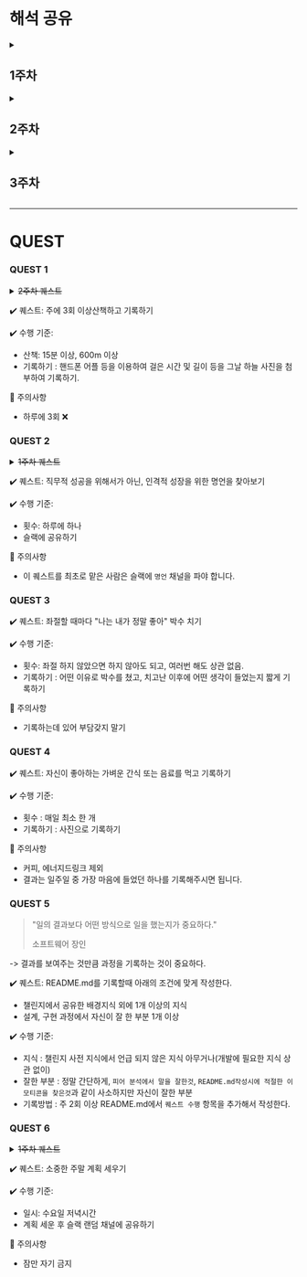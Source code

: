 # 해석 공유

<details>
  <summary><h2>1주차</h2></summary>
  <div>

### 이로운 (함께 자라기)
* 애자일에 대한 흥미를 가지고 있었는데, 관련 내용이라 이 책을 선택하게 되었습니다.
* 경력과 직무를 잘 해내는지 상관성이 많이 클 것이라 생각했는데, “경력과 실력은 그 상관성이 약하다”라고 말했다.
*  “이번에 잘하냐 못 하나 하는 것은 그렇게 중요하지 않습니다. 앞으로 기회가 수백, 수천 번 더 있다면 말입니다. 그런 경우 더 중요한 것은 지금 잘하냐가 아니라 지금 자라냐는 것입니다.”  
⇒ 챌린지 미션을 하면서 학습과 미션 해결의 사이에서 밸런스를 잡지 못해 힘들었다. 어떻게든 미션을 해결해야 한다는 압박감이 커서, 보통은 충분한 학습이나 설계 없이 미션을 해결하는 데에 집중했던 것 같다. 성장을 원한다면, 지금 잘하는 것이 중요한 것이 아니라 지금 자라고 있느냐가 중요하다는 점에 굉장히 공감이 갔다. 챌린지는 시행착오도 겪어보고 연습하는 기간이니까, 이번에 잘해내느냐가 아니라 오늘도 성장하고 있는가에 초점을 맞춰보기 좋은 환경이라고 생각한다.

### 최재원 (소프트웨어장인)
* 글의 내용은 전반적으로 수필 형식이였다.
* 내용 중 "일의 결과보다 어떤 방식으로 일을 했는지가 중요하다." 라는 부분이 챌린지 과정에서 체크포인트를 먼저 작성하고, 구현한 과정에서도 체크포인트와 리드미 작성을 요구하는 부분이 의미가 일치한다고 생각했다.

### 최현진 (개발자원칙)
* 다른 사람이 바라는 생각 혹은 가치, 또는 사회가 바라고 있는 가치와 생각에 우리 스스로가 맞춰 가야하는 걸까?  챌린지에서 원하는 자기주도방식이랑 연관된 내용인것 같아 가져왔습니다.
* 누구는 미션의 빠르게 해결하는데, 저번주에서 저는 미션을 빠르게 해결하지 못했어요. 해결을 못하는 날도 있었고요. 그래도 저는 그 과정에서 얻어가는걸 중요하다고 생각을 해서 미션을 완전하게 해결 못하더라도 관련된 cs 지식, 또는 내용들을 찾아보면서 익히는 방향으로 학습을 했습니다.

### 최세영 (개발자원칙)
* "오류를 만나거나 이슈를 만날 때 가능하면, 왜 그런지 관련 자료들을 찾아보고, 소스 코드를 확인하고, 오픈소스에 기여하고 블로깅을 하는 것이 개인적으로 성장하는데는 도움이 많이 되었다."라는 내용을 보고 예전에는 이런 방법을 많이 사용했던 것 같은데, 뭔가 점점 결과를 만들고싶다보니 기존에 가지고있던 방향을 벗어나고있다는 것을 느끼게 되었습니다. 이를 통해 기존에 진행하던 방식들을 다시 시도해보며 진행해보면 좋을 것 같습니다.

### 이예린 (개발자원칙)
* "오류를 만날 때가 가장 성장하기 좋을 때다." 라는 내용이 크게 와닿았던 것 같다.
* 챌린지 과정에서 여러 가지 오류를 만났는데, 속상함밖에 없었던 것 같은데 이 구절을 보고 오류에 대한 생각을 좀 바꿔보면 어떨까 생각했다.

### 박나현 (개발자 원칙)
* 인상 깊었던 인용문“학습은 익숙한 것을 의식하지 않고 반복하는 게 아니라, 낯선 것을 의도를 가지고 배우는 것이다.”무의식적으로 편하고 익숙한 방법을 선택하게 되는데, 실제로 성장을 하는 순간은 “실수 또는 낯선 상황에 적응하려고 할 때”였다는 것을 다시 한 번 생각해 보게 되었다.
  </div>
</details>

<details>
  <summary><h2>2주차</h2></summary>
  <div>

### 나세현 (소프트웨어 장인)

* 소프트웨어 장인이 되기 위한 마인드셋을 다룬다.
* TDD, 객체지향 설계, 함수형 프로그래밍 등 특정 개념에 대한 서적은 지금 당장 활용하기는 힘들지만 장기적으로 커리어를 진전시킬 때 기초를 쌓을 수 있는 책이라는 말이 있었다. 이 부분을 읽고 그 기초를 닦는 것이 우리가 지금 챌린지에서 하고 있는 일이구나를 다시금 깨달았다.
* 집중력 & 효율성을 위한 뽀모도로 타이머를 소개했는데, 다음주 미션을 진행하면서 활용해봐야겠다는 생각이 들었다.

### 길지훈 (함께 자라기)

* 오늘 고른 챕터는 당신이 제자리걸음인 이유 였고, 실제 구현을 하는데에 있어서 매일 부족함을 느끼고 있었기 때문이었습니다. 
* 책에서 소개하는 의도적 수련의 방법으로 “적절한 난이도”라는게 있는데, 챌린지 과정의 어려운 미션들을 스스로 학습에 대한 분류를 잘해서 몰입을 하고 학습 퍼포먼스를 올리는 것 역시 집중을 해야겠다고 느꼈습니다.

### 김준기 (소프트웨어 장인)

해석: 소프트웨어 장인이 되기 위해선 애자일 매니페스토에서 한 단계 더 나아가야 한다.  
1. 동작하는 소프트웨어 뿐만 아니라, **정교하고 솜씨 있게 만들어진 작품을.**
2. 변화에 대응하는 것뿐만 아니라, **계속해서 가치를 더하는 것을.**
3. 개별적으로 협력하는 것뿐만 아니라, **프로페셔널 커뮤니티를 조성하는 것을.**
4. 고객과 협력하는 것뿐만 아니라, **생산적인 동반자 관계를.**

### 천일영 (소프트웨어 장인)

챌린지에서 시간과 집중을 하는 데 어려움을 느껴 다음과 같은 기법을 사용해볼 수 있겠다.  

뽀모도로 기법
1. 어떤 일을 할지 정한다.
2. 뽀모도로(타이머)를 25분에 맞춘다.
3. 타이머가 끝날 때까지 그 일을 한다.
4. 짧게 쉰다.(보통 5분)
5. 매 4회의 뽀모도로마다 길게 쉰다.(15~30분)

페어 프로그래밍의 정신
* 나는 엉망인 코드를 작성하지 않을거라는 편협적인 사고는 버려라.
* 페어 개발자와 본인이 다르다고 느끼거나 이해하지 못한 부분은 좋은 토론 기회로 삼아야 한다.

### 백지연 (개발자 원칙)

* 목표를 설정하고 달성하는 과정에서 목표 세우기, 계획하기, 실천까지만 해도 90%는 달성했다고 할 수 있지만, 거기서 멈추지 말고 평가까지 해보며 개선을 해야 한다는 말이 인상 깊었습니다.
* 이 내용을 읽고 이제까지 미션을 수행하며 그저 체크포인트를 달성하는 것에만 집중해서 제가 했던 것들에 대한 스스로의 평가는 부족했다는 생각을 했습니다. 다음주에는 매일 간단한 회고를 통해 계속 발전해나가는 태도를 갖춰야겠다는 다짐을 할 수 있었습니다.

  </div>
</details>

<details>
  <summary><h2>3주차</h2></summary>
  <div>


### 김동준 (소프트웨어 장인)
7장 195p <br>
페어 프로그래밍을 하면 코드가 작성되자마자 그 품질에 대해 피드백을 받을 수 있다(보통 ‘4개의 눈’으로 검증한다고 말한다.)
-> 페어 프로그래밍을 하면서, 그 이유에 대해 깊게 생각해보지 못했었다. 왜 하는지, 어떤 장점이 있는지를 파악했으니 다음 주에는 이걸 포인트로 두고 진행해보면 좋을 것 같다. ☺️

### 김민석 (소프트웨어 장인)
311p <br>
필요한 상황에서 고객에게 ‘아니오’라고 말할 용기
고객이 나쁜 의사결정을 할때 적절치 못하다고 지적하는 정직함과 용기
모든 아니오에는 항상 대안을 제시해야함

### 이훈 (개발자 원칙)
제어하지 못하는 일에서 불만을 표하지 말고 최대한 긍정적으로 해석하는 등 제어할 수 있는 일에서 최선을 다하자

### 정성준 (개발자 원칙)
p120 
> 저마다 걸음걸이가 다른 것처럼 책을 읽을 때도, 공부를 하거나 일을 할 때도, 심지어 밥을 먹을 때도 나만의 속도가 있습니다.

이전에 주변 사람들과의 속도 차이에서 오는 조급함에 힘들어하고 있을 때 위 내용과 비슷한 조언을 해준 친구가 있었는데, 그 친구의 말이 생각나서 크게 와 닿았고 비록 지금은 좀 부족해도 나만의 공부 방법을 찾아서 꾸준히 노력한다면 스스로 나아가고자 하는 길을 갈 수 있을 것이라고 생각했다.

### 전희선 (개발자 원칙)
‘어떤 일을 시작할때면 일을 해야할 개인적인 의미를 찾자’ 라는 문구를 보고 많은 생각을 했다. 최근들어 내 삶이 매우 수동적이고 주어진 대로만 살아왔다는 생각을 많이 했었다. 그래서 근 6개월간 내가 하는 일에 대해 사소한 것 부터 의미를 찾으려고 노력했고 내 삶을 주체적으로 살기 위해 많은 생각을 했었기에 해당 부분이 인상 깊었었다. 챌린지를 진행할 때도 미션이 단순히 주어진다고 해결하지 않고 미션을 해야할 의미를 생각하며 미션에 임하면 배워갈 수 있는것을 찾고, 더 많이 배워갈 수 있을거라 생각한다.

### 전호균 (개발자 원칙)
8장 제어할 수 없는 것에 의존하지 않기 챕터 <br>
9장 달리는 기차의 바퀴를 갈아 끼우기 <br>

"100점짜리 코드가 아니라 80-90점짜리 코드를 기한 내에 만들어내는 것이 개발자에게 요구된다" -> 항상 처음부터 완벽한 코드를 만들어내려다가 너무 복잡해지거나, 늦는 경우가 많았기에 이런 접근은 매우 필요한 것이라 생각한다.
제어할 수 없는 것에 의존하지 않는 것의 중요성에 대해 생각해보게 되었다. 제어할 수 있는 것에 집중하는 것이 삶에 있어서도, 개발에 있어서도 중요하다.


  </div>
</details>

---

# QUEST

### QUEST 1

<details>
  <summary><strike>2주차 퀘스트</strike></summary>
  <div>
✔️ 퀘스트: 주에 3회 이상 나갔다 오기

✔️ 수행 기준:
- 광합성 : 잠깐이라도 하늘을 보고 오시면 됩니다.
- 기록하기 : 그날 하늘 사진을 첨부하여 기록하기.
</div>
</details>

✔️ 퀘스트: 주에 3회 이상산책하고 기록하기

✔️ 수행 기준:
- 산책: 15분 이상, 600m 이상
- 기록하기 : 핸드폰 어플 등을 이용하여 걸은 시간 및 길이 등을 그날 하늘 사진을 첨부하여 기록하기.

🚨 주의사항
- 하루에 3회 ❌



### QUEST 2

<details>
  <summary><strike>1주차 퀘스트</strike></summary>
  <div>

> “이번에 잘하냐 못 하나 하는 것은 그렇게 중요하지 않습니다. 앞으로 기회가 수백, 수천 번 더 있다면 말입니다.
>
> 그런 경우 더 중요한 것은 지금 잘하냐가 아니라 지금 자라냐는 것입니다.”
> 
> 함께 자라기 중

✔️ 퀘스트: 성공을 위해서가 아닌, 나의 성장을 위한 선택을 하나라도 하고 기록하기

✔️ 수행 기준:
- 횟수 : 하루에 하나씩 기록.
- 기록하기 : 어떤 상황에서 어떤 선택을 했고, 그 선택이 성장에 어떤 영향을 미칠지를 포함한다.

  </div>
</details>

✔️ 퀘스트: 직무적 성공을 위해서가 아닌, 인격적 성장을 위한 명언을 찾아보기

✔️ 수행 기준:
- 횟수: 하루에 하나
- 슬랙에 공유하기

🚨 주의사항
- 이 퀘스트를 최초로 맡은 사람은 슬랙에 `명언` 채널을 파야 합니다.

### QUEST 3
✔️ 퀘스트: 좌절할 때마다 "나는 내가 정말 좋아" 박수 치기

✔️ 수행 기준:
- 횟수: 좌절 하지 않았으면 하지 않아도 되고, 여러번 해도 상관 없음.
- 기록하기 : 어떤 이유로 박수를 쳤고, 치고난 이후에 어떤 생각이 들었는지 짧게 기록하기

🚨 주의사항
- 기록하는데 있어 부담갖지 말기

### QUEST 4
✔️ 퀘스트: 자신이 좋아하는 가벼운 간식 또는 음료를 먹고 기록하기

✔️ 수행 기준:
- 횟수 : 매일 최소 한 개
- 기록하기 : 사진으로 기록하기

🚨 주의사항
- 커피, 에너지드링크 제외
- 결과는 일주일 중 가장 마음에 들었던 하나를 기록해주시면 됩니다.


### QUEST 5
> "일의 결과보다 어떤 방식으로 일을 했는지가 중요하다."
>
> 소프트웨어 장인

-> 결과를 보여주는 것만큼 과정을 기록하는 것이 중요하다.

✔️ 퀘스트: README.md를 기록할때 아래의 조건에 맞게 작성한다.
* 챌린지에서 공유한 배경지식 외에 1개 이상의 지식
* 설계, 구현 과정에서 자신이 잘 한 부분 1개 이상

✔️ 수행 기준:
- 지식 : 챌린지 사전 지식에서 언급 되지 않은 지식 아무거나(개발에 필요한 지식 상관 없이)
- 잘한 부분 : 정말 간단하게, `피어 분석에서 말을 잘한것`, `README.md작성시에 적절한 이모티콘을 찾은것`과 같이 사소하지만 자신이 잘한 부분
- 기록방법 : 주 2회 이상 README.md에서 `퀘스트 수행` 항목을 추가해서 작성한다.


### QUEST 6
<details>
  <summary><strike>1주차 퀘스트</strike></summary>
  <div>

✔️ 퀘스트: 자신만이 생각하는 중요한 가치가 무엇인지 생각해서 얘기해보기.

✔️ 수행 기준:
- 일시 : 금요일 독서시간
- 모두가 하나씩은 이야기 하면서 얘기한 내용을 이 노트에 기록하기.

🚨 주의사항
- 개발과 관련되어있지 않아도 되니, 부담 갖지말고 하나씩은  꼭 얘기해주세요!

  </div>
</details>

✔️ 퀘스트: 소중한 주말 계획 세우기

✔️ 수행 기준:
- 일시: 수요일 저녁시간
- 계획 세운 후 슬랙 랜덤 채널에 공유하기

🚨 주의사항
- 잠만 자기 금지
